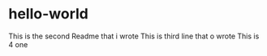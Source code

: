 # hello-world
This is the second Readme that i wrote 
This is third line that o wrote
This is 4 one 
